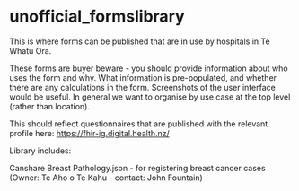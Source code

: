 # unofficial_formslibrary
This is where forms can be published that are in use by hospitals in Te Whatu Ora.

These forms are buyer beware - you should provide information about who uses the form and why. What information is pre-populated, and whether there are any calculations in the form. Screenshots of the user interface would be useful. In general we want to organise by use case at the top level (rather than location).

This should reflect questionnaires that are published with the relevant profile here: https://fhir-ig.digital.health.nz/

Library includes:

Canshare Breast Pathology.json - for registering breast cancer cases (Owner: Te Aho o Te Kahu - contact: John Fountain)
